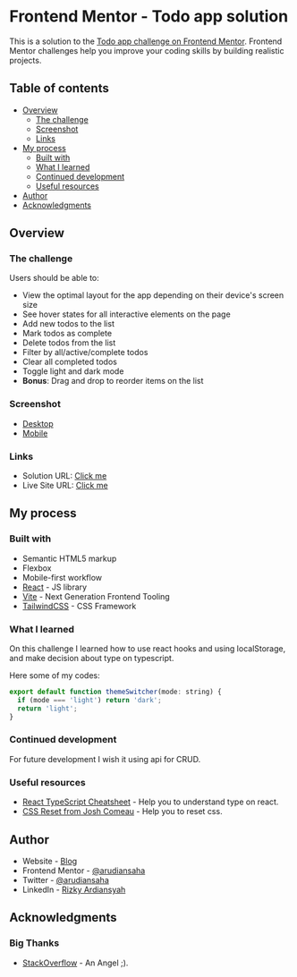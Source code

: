 # Frontend Mentor - Todo app solution

This is a solution to the [Todo app challenge on Frontend Mentor](https://www.frontendmentor.io/challenges/todo-app-Su1_KokOW). Frontend Mentor challenges help you improve your coding skills by building realistic projects. 

## Table of contents

- [Overview](#overview)
  - [The challenge](#the-challenge)
  - [Screenshot](#screenshot)
  - [Links](#links)
- [My process](#my-process)
  - [Built with](#built-with)
  - [What I learned](#what-i-learned)
  - [Continued development](#continued-development)
  - [Useful resources](#useful-resources)
- [Author](#author)
- [Acknowledgments](#acknowledgments)

## Overview

### The challenge

Users should be able to:

- View the optimal layout for the app depending on their device's screen size
- See hover states for all interactive elements on the page
- Add new todos to the list
- Mark todos as complete
- Delete todos from the list
- Filter by all/active/complete todos
- Clear all completed todos
- Toggle light and dark mode
- **Bonus**: Drag and drop to reorder items on the list

### Screenshot

- [Desktop](./screenshots/desktop.png)
- [Mobile](./screenshots/mobile.png)

### Links

- Solution URL: [Click me](https://github.com/arudiansaha/todo-app)
- Live Site URL: [Click me](https://todo-app-eight-chi.vercel.app)

## My process

### Built with

- Semantic HTML5 markup
- Flexbox
- Mobile-first workflow
- [React](https://reactjs.org) - JS library
- [Vite](https://vitejs.dev) - Next Generation Frontend Tooling
- [TailwindCSS](https://tailwindcss.com) - CSS Framework

### What I learned

On this challenge I learned how to use react hooks and using localStorage, and make decision about type on typescript.

Here some of my codes:

```js
export default function themeSwitcher(mode: string) {
  if (mode === 'light') return 'dark';
  return 'light';
}
```

### Continued development

For future development I wish it using api for CRUD.

### Useful resources

- [React TypeScript Cheatsheet](https://react-typescript-cheatsheet.netlify.app/docs/basic/getting-started/basic_type_example/) - Help you to understand type on react.
- [CSS Reset from Josh Comeau](https://www.joshwcomeau.com/css/custom-css-reset/) - Help you to reset css.

## Author

- Website - [Blog](https://blog-arudiansaha.vercel.app)
- Frontend Mentor - [@arudiansaha](https://www.frontendmentor.io/profile/arudiansaha)
- Twitter - [@arudiansaha](https://www.twitter.com/arudiansaha)
- LinkedIn - [Rizky Ardiansyah](https://linkedin.com/in/ky-ardiansyah)

## Acknowledgments

### Big Thanks

- [StackOverflow](https://stackoverflow.com/) - An Angel ;).